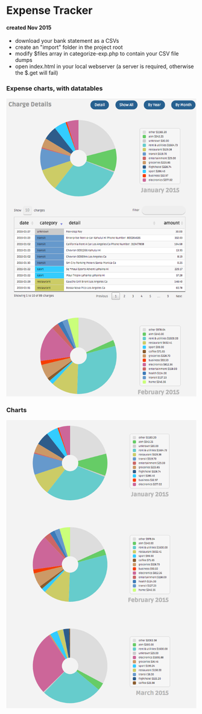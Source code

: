 # Expense Tracker
#### created Nov 2015

* download your bank statement as a CSVs
* create an "import" folder in the project root
* modify $files array in categorize-exp.php to contain your CSV file dumps
* open index.html in your local webserver (a server is required, otherwise the $.get will fail)

### Expense charts, with datatables
![Charts and Datatables](/assets/images/charts-and-datatables.png?raw=true "Charts and Datatables")

### Charts
![Charts Only](/assets/images/charts.png?raw=true "Charts Only")


